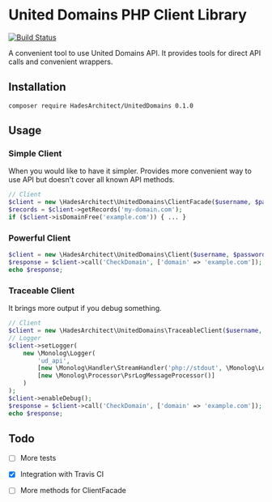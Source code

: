 # United Domains PHP Client Library

[![Build Status](https://travis-ci.org/HadesArchitect/UnitedDomains.svg?branch=master)](https://travis-ci.org/HadesArchitect/UnitedDomains) 

A convenient tool to use United Domains API. It provides tools for direct API calls and convenient wrappers.

## Installation

```
composer require HadesArchitect/UnitedDomains 0.1.0
```

## Usage

### Simple Client 

When you would like to have it simpler. Provides more convenient way to use API but doesn't cover all known API methods.

```php
// Client
$client = new \HadesArchitect\UnitedDomains\ClientFacade($username, $password);
$records = $client->getRecords('my-domain.com');
if ($client->isDomainFree('example.com')) { ... }
```

### Powerful Client

```php
$client = new \HadesArchitect\UnitedDomains\Client($username, $password);
$response = $client->call('CheckDomain', ['domain' => 'example.com']);
echo $response;
```

### Traceable Client 

It brings more output if you debug something.

```php
// Client
$client = new \HadesArchitect\UnitedDomains\TraceableClient($username, $password);
// Logger 
$client->setLogger(
    new \Monolog\Logger(
        'ud_api',
        [new \Monolog\Handler\StreamHandler('php://stdout', \Monolog\Logger::DEBUG)],
        [new \Monolog\Processor\PsrLogMessageProcessor()]
    )
);
$client->enableDebug();
$response = $client->call('CheckDomain', ['domain' => 'example.com']);
echo $response;
```


## Todo

- [ ] More tests
- [x] Integration with Travis CI
- [ ] More methods for ClientFacade
 